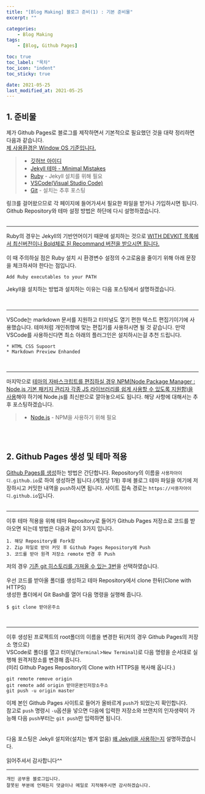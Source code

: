 ```yaml
---
title: "[Blog Making] 블로그 준비(1) : 기본 준비물"
excerpt: ""

categories:
    - Blog Making
tags:
    - [Blog, Github Pages]

toc: true
toc_label: "목차"
toc_icon: "indent"
toc_sticky: true

date: 2021-05-25
last_modified_at: 2021-05-25
---
```

## 1. 준비물

제가 Github Pages로 블로그를 제작하면서 기본적으로 필요했던 것을 대략 정리하면 다음과 같습니다.  
<u>제 사용환경은 Window OS 기준입니다.</u>  

> * [깃허브 아이디](https://github.com/)  
> * [Jekyll 테마 - Minimal Mistakes](https://github.com/mmistakes/minimal-mistakes)
> * [Ruby](https://rubyinstaller.org/downloads/) - Jekyll 설치를 위해 필요
> * [VSCode(Visual Studio Code)](https://code.visualstudio.com/)
> * [Git](https://git-scm.com/downloads) - 설치는 추후 포스팅
  
링크를 걸어왔으므로 각 페이지에 들어가셔서 필요한 파일을 받거나 가입하시면 됩니다.  
Github Repository와 테마 설정 방법은 하단에 다시 설명하겠습니다.
<br/><br/>

***
Ruby의 경우는 Jekyll의 기반언어이기 때문에 설치하는 것으로 <u>WITH DEVKIT 목록에서 최신버전이나 Bold체로 된 Recommand 버전을 받으시면 됩니다.</u>
<br/><br/>
이 때 주의하실 점은 Ruby 설치 시 환경변수 설정의 수고로움을 줄이기 위해 아래 문장을 체크하셔야 한다는 점입니다.
```
Add Ruby executables to your PATH
```
Jekyll을 설치하는 방법과 설치하는 이유는 다음 포스팅에서 설명하겠습니다.  

<br/>

***
VSCode는 markdown 문서를 지원하고 터미널도 열기 편한 텍스트 편집기이기에 사용했습니다. 테마처럼 개인취향에 맞는 편집기를 사용하시면 될 것 같습니다. 만약 VSCode를 사용하신다면 최소 아래의 플러그인은 설치하시는걸 추천 드립니다.
```
* HTML CSS Supoort
* Markdown Preview Enhanded
```  
<br/>  

***
마지막으로 <u>테마의 자바스크립트를 편집하실 경우 NPM(Node Package Manager : Node.js 기본 패키지 관리자 각종 JS 라이브러리를 쉽게 사용할 수 있도록 지원함)을 사용</u>해야 하기에 Node.js를 최신판으로 깔아놓으셔도 됩니다. 해당 사항에 대해서는 추후 포스팅하겠습니다.

> * [Node.js](https://nodejs.org/ko/) - NPM을 사용하기 위해 필요  
  
<br/><br/>  

## 2. Github Pages 생성 및 테마 적용
<u>Github Pages를 생성</u>하는 방법은 간단합니다. Repository의 이름을 `사용자아이디.github.io`로 하여 생성하면 됩니다.(계정당 1개) 후에 블로그 테마 파일을 여기에 저장하시고 커밋한 내역을 `push`하시면 됩니다. 사이트 접속 경로는 `https://사용자아이디.github.io`입니다.
<br/><br/>  

***
이후 테마 적용을 위해 테마 Repository로 들어가 Github Pages 저장소로 코드를 받아오면 되는데 방법은 다음과 같이 3가지 입니다.
```
1. 해당 Repository를 Fork함
2. Zip 파일로 받아 커밋 후 Github Pages Repository에 Push
3. 코드를 받아 원격 저장소 remote 변경 후 Push
```
저의 경우 <u>기존 git 히스토리를 가져올 수 있는 3번</u>을 선택하였습니다.  
<br/>
우선 코드를 받아올 폴더를 생성하고 테마 Repository에서 clone 한뒤(Clone with HTTPS)  
생성한 폴더에서 Git Bash를 열어 다음 명령을 실행해 줍니다.
```
$ git clone 받아온주소
```  
<br/>  

***
이후 생성된 프로젝트의 root폴더의 이름을 변경한 뒤(저의 경우 Github Pages의 저장소 명으로)  
VSCode로 폴더를 열고 터미널(`Terminal`>`New Terminal`)로 다음 명령을 순서대로 실행해 원격저장소를 변경해 줍니다.  
(미리 Github Pages Repository의 Clone with HTTPS을 복사해 옵니다.)
```
git remote remove origin
git remote add origin 받아온본인저장소주소
git push -u origin master
```
  
이제 본인 Github Pages 사이트로 들어가 올바르게 `push`가 되었는지 확인합니다.  
참고로 `push` 명령시 `-u`옵션을 넣으면 다음에 입력한 저장소와 브랜치의 인자생략이 가능해 다음 `push`부터는 `git push`만 입력하면 됩니다.
<br/><br/><br/>
다음 포스팅은 Jekyll 설치와(설치는 별겨 없음)  <u>왜 Jekyll을 사용하는지</u> 설명하겠습니다.
<br/><br/>
읽어주셔서 감사합니다^^  


***

```
개인 공부용 블로그입니다.
잘못된 부분에 언제든지 댓글이나 메일로 지적해주시면 감사하겠습니다.
```